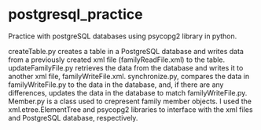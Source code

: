 # postgresql_practice
Practice with postgreSQL databases using psycopg2 library in python.

createTable.py creates a table in a PostgreSQL database and writes data from a previously created xml file
(familyReadFile.xml) to the table. updateFamilyFile.py retrieves the data from the database and writes it 
to another xml file, familyWriteFile.xml. synchronize.py, compares the data in familyWriteFile.py to the data in 
the database, and, if there are any differences, updates the data in the database to match familyWriteFile.py. Member.py is a class 
used to crepresent family member objects. I used the xml.etree.ElementTree and psycopg2 libraries to interface with the xml 
files and PostgreSQL database, respectively. 
